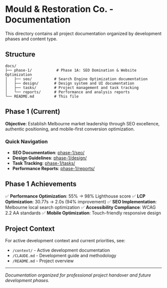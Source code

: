 # Mould & Restoration Co. - Documentation

This directory contains all project documentation organized by development phases and content type.

## Structure

```
docs/
├── phase-1/           # Phase 1A: SEO Domination & Website Optimization
│   ├── seo/          # Search Engine Optimization documentation
│   ├── design/       # Design system and UI documentation
│   ├── tasks/        # Project management and task tracking
│   └── reports/      # Performance and analysis reports
└── README.md         # This file
```

## Phase 1 (Current)

**Objective**: Establish Melbourne market leadership through SEO excellence, authentic positioning, and mobile-first conversion optimization.

### Quick Navigation

- **SEO Documentation**: [phase-1/seo/](./phase-1/seo/)
- **Design Guidelines**: [phase-1/design/](./phase-1/design/)
- **Task Tracking**: [phase-1/tasks/](./phase-1/tasks/)
- **Performance Reports**: [phase-1/reports/](./phase-1/reports/)

## Phase 1 Achievements

✅ **Performance Optimization**: 55% → 98% Lighthouse score
✅ **LCP Optimization**: 30.77s → 2.0s (94% improvement)
✅ **SEO Implementation**: Melbourne local search optimization
✅ **Accessibility Compliance**: WCAG 2.2 AA standards
✅ **Mobile Optimization**: Touch-friendly responsive design

## Project Context

For active development context and current priorities, see:
- `/context/` - Active development documentation
- `/CLAUDE.md` - Development guide and methodology
- `/README.md` - Project overview

---

*Documentation organized for professional project handover and future development phases.*